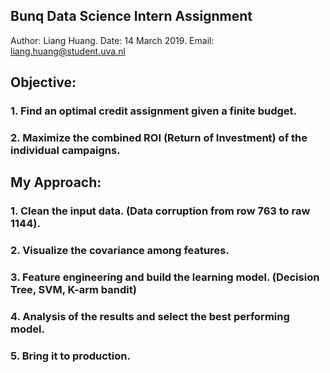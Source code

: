 ## Bunq Data Science Intern Assignment

Author: Liang Huang. 
Date: 14 March 2019.
Email: liang.huang@student.uva.nl

## Objective: 

### 1. Find an optimal credit assignment given a finite budget.
### 2. Maximize the combined ROI (Return of Investment) of the individual campaigns.

## My Approach: 

### 1. Clean the input data. (Data corruption from row 763 to raw 1144).
### 2. Visualize the covariance among features.
### 3. Feature engineering and build the learning model. (Decision Tree, SVM, K-arm bandit)
### 4. Analysis of the results and select the best performing model.
### 5. Bring it to production.

